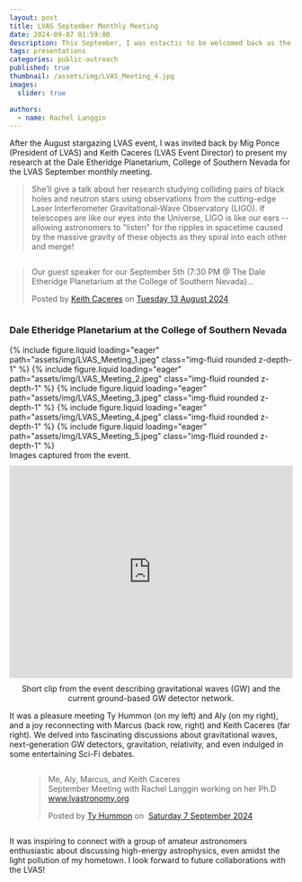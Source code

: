 ```yaml
---
layout: post
title: LVAS September Monthly Meeting
date: 2024-09-07 01:59:00
description: This September, I was estactic to be welcomed back as the guest speaker for the Las Vegas Astronomical Society’s monthly meeting. Check out the event here!
tags: presentations
categories: public-outreach
published: true
thumbnail: /assets/img/LVAS_Meeting_4.jpg
images:
  slider: true

authors:
  - name: Rachel Langgin
---
```


After the August stargazing LVAS event, I was invited back by Mig Ponce (President of LVAS) and Keith Caceres (LVAS Event Director) to present my research at the Dale Etheridge Planetarium, College of Southern Nevada for the LVAS September monthly meeting.

> She’ll give a talk about her research studying colliding pairs of black holes and neutron stars using observations from the cutting-edge Laser Interferometer Gravitational-Wave Observatory (LIGO). If telescopes are like our eyes into the Universe, LIGO is like our ears -- allowing astronomers to "listen" for the ripples in spacetime caused by the massive gravity of these objects as they spiral into each other and merge! 

<div style="display: flex; justify-content: center; flex-direction: column; align-items: center; margin: 10px 0;">
  <div id="fb-root"></div>
  <script async defer crossorigin="anonymous" src="https://connect.facebook.net/en_GB/sdk.js#xfbml=1&version=v21.0"></script>
  <div class="fb-post" data-href="https://www.facebook.com/keithcaceres314/posts/pfbid02BuhiJ8eX9Ec3q93Tq5nfWU9kNYsZ1GA5MFyFddGwTZcQQCJvUZq7rx9e5DA6kZ3hl" data-width="500" data-show-text="true">
    <blockquote cite="https://www.facebook.com/keithcaceres314/posts/10235405823269287" class="fb-xfbml-parse-ignore">
      <p>Our guest speaker for our September 5th (7:30 PM &#064; The Dale Etheridge Planetarium at the College of Southern Nevada)...</p>
      Posted by <a href="#" role="button">Keith Caceres</a> on&nbsp;<a href="https://www.facebook.com/keithcaceres314/posts/10235405823269287">Tuesday 13 August 2024</a>
    </blockquote>
  </div>
</div>

### Dale Etheridge Planetarium at the College of Southern Nevada ### 

<swiper-container keyboard="true" navigation="true" pagination="true" pagination-clickable="true" pagination-dynamic-bullets="true" rewind="true">
  <swiper-slide>{% include figure.liquid loading="eager" path="assets/img/LVAS_Meeting_1.jpeg" class="img-fluid rounded z-depth-1" %}</swiper-slide>
  <swiper-slide>{% include figure.liquid loading="eager" path="assets/img/LVAS_Meeting_2.jpeg" class="img-fluid rounded z-depth-1" %}</swiper-slide>
  <swiper-slide>{% include figure.liquid loading="eager" path="assets/img/LVAS_Meeting_3.jpeg" class="img-fluid rounded z-depth-1" %}</swiper-slide>
  <swiper-slide>{% include figure.liquid loading="eager" path="assets/img/LVAS_Meeting_4.jpeg" class="img-fluid rounded z-depth-1" %}</swiper-slide>
  <swiper-slide>{% include figure.liquid loading="eager" path="assets/img/LVAS_Meeting_5.jpeg" class="img-fluid rounded z-depth-1" %}</swiper-slide>
</swiper-container>
<div class="caption">
    Images captured from the event.
</div>
  
<div style="display: flex; justify-content: center; flex-direction: column; align-items: center; margin: 10px 0;">
  <div style="position: relative; width: 100%; max-width: 800px; padding-top: 75%; overflow: hidden;">
    <iframe 
      src="https://drive.google.com/file/d/1BWhanJRXZOOJah_ergGiUlstaxTZQaay/preview" 
      style="position: absolute; top: 0; left: 0; width: 100%; height: 100%;" 
      allow="autoplay" 
      frameborder="0">
    </iframe>
  </div>
  <div class="caption" style="text-align: center; margin-top: 10px;">
    Short clip from the event describing gravitational waves (GW) and the current ground-based GW detector network.
  </div>
</div>

<style>
  iframe {
    max-width: 100%;
  }

  @media (max-width: 600px) {
    iframe {
      width: 100%;
      height: auto;
    }
  }
</style>
  
It was a pleasure meeting Ty Hummon (on my left) and Aly (on my right), and a joy reconnecting with Marcus (back row, right) and Keith Caceres (far right). We delved into fascinating discussions about gravitational waves, next-generation GW detectors, gravitation, relativity, and even indulged in some entertaining Sci-Fi debates.

<div style="display: flex; justify-content: center; flex-direction: column; align-items: center; margin: 10px 0;">
  <div id="fb-root"></div>
  <script async defer crossorigin="anonymous" src="https://connect.facebook.net/en_GB/sdk.js#xfbml=1&version=v21.0"></script>
  <div class="fb-post" data-href="https://www.facebook.com/summonhummon/posts/pfbid02BHE6SSZo4qsbrdoVjgsmqD47D2ubwwVnxPHY2Hevbfxvtgnwdf2mmR7MD2QEvpaMl" data-width="500" data-show-text="true">
    <blockquote cite="https://www.facebook.com/summonhummon/posts/10231999839246470" class="fb-xfbml-parse-ignore">
      <p>Me, Aly, Marcus, and Keith Caceres <br>
      September Meeting with Rachel Langgin working on her Ph.D<br>
      <a href="http://www.lvastronomy.org" target="_blank">www.lvastronomy.org</a><br>
      </p>
      Posted by <a href="https://www.facebook.com/summonhummon">Ty Hummon</a> on&nbsp;
      <a href="https://www.facebook.com/summonhummon/posts/10231999839246470">Saturday 7 September 2024</a>
    </blockquote>
  </div>
</div>

It was inspiring to connect with a group of amateur astronomers enthusiastic about discussing high-energy astrophysics, even amidst the light pollution of my hometown. I look forward to future collaborations with the LVAS!
